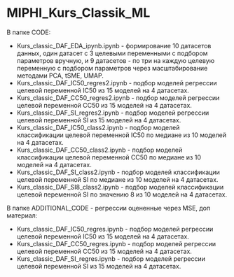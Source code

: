 # MIPHI_Kurs_Classik_ML

В папке CODE:

* Kurs_classic_DAF_EDA_ipynb.ipynb - формирование 10 датасетов данных, один датасет с 3 целевыми переменными с подбором параметров вручную, и 9 датасетов - по три на каждую целевую переменную с подбором параметров через масштабирование методами PCA, tSME, UMAP.
* Kurs_classic_DAF_IC50_regres2.ipynb - подбор моделей регрессии целевой переменной IC50 из 15 моделей на 4 датасетах.
* Kurs_classic_DAF_СC50_regres2.ipynb - подбор моделей регрессии целевой переменной СC50 из 15 моделей на 4 датасетах.
* Kurs_classic_DAF_SI_regres2.ipynb - подбор моделей регрессии целевой переменной SI из 15 моделей на 4 датасетах.
* Kurs_classic_DAF_IC50_class2.ipynb - подбор моделей классификации целевой переменной IC50 по медиане из 10 моделей на 4 датасетах.
* Kurs_classic_DAF_СC50_class2.ipynb - подбор моделей классификации целевой переменной СC50 по медиане из 10 моделей на 4 датасетах.
* Kurs_classic_DAF_SI_class2.ipynb - подбор моделей классификации целевой переменной SI по медиане из 10 моделей на 4 датасетах.
* Kurs_classic_DAF_SI8_class2.ipynb - подбор моделей классификации целевой переменной SI по значению 8 из 10 моделей на 4 датасетах.

В папке ADDITIONAL_CODE - регрессии оцененные через MSE, доп материал:

* Kurs_classic_DAF_IC50_regres.ipynb - подбор моделей регрессии целевой переменной IC50 из 15 моделей на 4 датасетах.
* Kurs_classic_DAF_СC50_regres.ipynb - подбор моделей регрессии целевой переменной СC50 из 15 моделей на 4 датасетах.
* Kurs_classic_DAF_SI_regres.ipynb - подбор моделей регрессии целевой переменной SI из 15 моделей на 4 датасетах.
